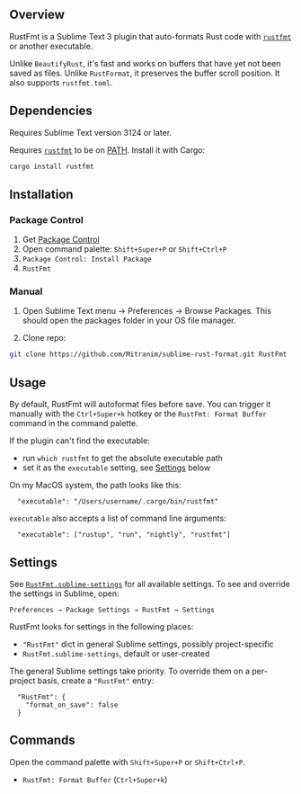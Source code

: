 ## Overview

RustFmt is a Sublime Text 3 plugin that auto-formats Rust code with
[`rustfmt`](https://github.com/rust-lang-nursery/rustfmt) or another executable.

Unlike `BeautifyRust`, it's fast and works on buffers that have yet not been
saved as files. Unlike `RustFormat`, it preserves the buffer scroll position.
It also supports `rustfmt.toml`.

## Dependencies

Requires Sublime Text version 3124 or later.

Requires [`rustfmt`](https://github.com/rust-lang-nursery/rustfmt) to be on
[PATH](https://en.wikipedia.org/wiki/PATH_(variable)). Install it with Cargo:

```sh
cargo install rustfmt
```

## Installation

### Package Control

1. Get [Package Control](https://packagecontrol.io)
2. Open command palette: `Shift+Super+P` or `Shift+Ctrl+P`
3. `Package Control: Install Package`
4. `RustFmt`

### Manual

1. Open Sublime Text menu → Preferences → Browse Packages. This should open
   the packages folder in your OS file manager.

2. Clone repo:

```sh
git clone https://github.com/Mitranim/sublime-rust-format.git RustFmt
```

## Usage

By default, RustFmt will autoformat files before save. You can trigger it
manually with the `Ctrl+Super+k` hotkey or the `RustFmt: Format Buffer` command
in the command palette.

If the plugin can't find the executable:

  * run `which rustfmt` to get the absolute executable path
  * set it as the `executable` setting, see [Settings](#settings) below

On my MacOS system, the path looks like this:

```sublime-settings
  "executable": "/Users/username/.cargo/bin/rustfmt"
```

`executable` also accepts a list of command line arguments:

```sublime-settings
  "executable": ["rustup", "run", "nightly", "rustfmt"]
```

## Settings

See [`RustFmt.sublime-settings`](#RustFmt.sublime-settings) for all available
settings. To see and override the settings in Sublime, open:

```
Preferences → Package Settings → RustFmt → Settings
```

RustFmt looks for settings in the following places:

  * `"RustFmt"` dict in general Sublime settings, possibly project-specific
  * `RustFmt.sublime-settings`, default or user-created

The general Sublime settings take priority. To override them on a per-project
basis, create a `"RustFmt"` entry:

```sublime-settings
  "RustFmt": {
    "format_on_save": false
  }
```

## Commands

Open the command palette with `Shift+Super+P` or `Shift+Ctrl+P`.

* `RustFmt: Format Buffer` (`Ctrl+Super+k`)
